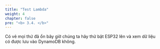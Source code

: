 ```yaml
---
title: "Test Lambda"
weight: 4
chapter: false
pre: "<b> 3.4. </b>"
---
```


Có vẻ mọi thứ đã ổn bây giờ chúng ta hãy thử bật ESP32 lên và xem dữ liệu có được lưu vào DynamoDB không.


